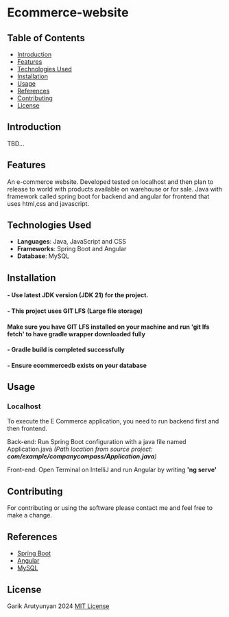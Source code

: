 # Ecommerce-website
## Table of Contents
- [Introduction](#introduction)
- [Features](#features)
- [Technologies Used](#technologies-used)
- [Installation](#installation)
- [Usage](#usage)
- [References](#references)
- [Contributing](#contributing)
- [License](#license)

## Introduction
TBD...

## Features
An e-commerce website. Developed tested on localhost and then plan to release to world with products available on 
warehouse or for sale. Java with framework called spring boot for backend and angular for frontend that uses html,css 
and javascript.

## Technologies Used
- **Languages**: Java, JavaScript and CSS
- **Frameworks**: Spring Boot and Angular
- **Database**: MySQL

## Installation
#### - Use latest JDK version (JDK 21) for the project.
#### - This project uses GIT LFS (Large file storage)
#### Make sure you have GIT LFS installed on your machine and run 'git lfs fetch' to have gradle wrapper downloaded fully
#### - Gradle build is completed successfully
#### - Ensure ecommercedb exists on your database

## Usage
### Localhost
To execute the E Commerce application, you need to run backend first and then frontend. 

Back-end:
    Run Spring Boot configuration with a java file named Application.java _(Path location from source project: **com/example/companycompass/Application.java**)_

Front-end:
    Open Terminal on IntelliJ and run Angular by writing **'ng serve'**

[//]: # (### DEV &#40;admin only&#41;)
[//]: # (TBD )
[//]: # (### PROD &#40;public/user&#41;)

## Contributing
For contributing or using the software please contact me and feel free to make a change.

## References
* [Spring Boot](https://spring.io/projects/spring-boot)
* [Angular](https://angular.dev/)
* [MySQL](https://www.mysql.com/)

## License
Garik Arutyunyan 2024 [MIT License](https://www.mit.edu/~amini/LICENSE.md)

